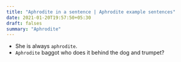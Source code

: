 ```yaml
---
title: "Aphrodite in a sentence | Aphrodite example sentences"
date: 2021-01-20T19:57:50+05:30
draft: falses
summary: "Aphrodite"
---
```

- She is always `aphrodite`.
- `Aphrodite` baggot who does it behind the dog and trumpet?
                 
